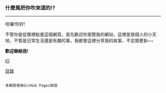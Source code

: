 <h3>什麼風把你吹來這的!?</h3>
<hr>

哈囉!你好!

不管你是從哪裡點進這個網頁，首先歡迎你瀏覽我的網站，這裡是我個人的小天地，不管是日常生活還是有趣的事，我都會這裡分享我的故事，不定期更新~~

**歡迎聯絡我!**

[IG](https://www.instagram.com/toky_tsao/?utm_source=qr)

[目錄](https://tokysound.github.io/Toky-Sound/About-me/%E7%9B%AE%E9%8C%84)

                                                                                                本網頁使用GitHub Pages架設

